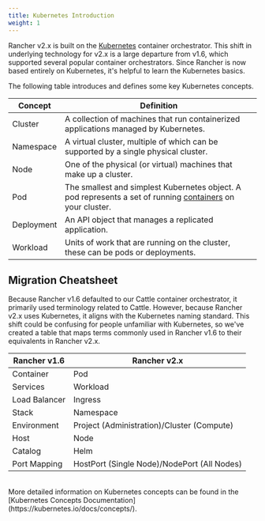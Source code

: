```yaml
---
title: Kubernetes Introduction
weight: 1
---
```


Rancher v2.x is built on the [Kubernetes](https://kubernetes.io/docs/home/?path=users&persona=app-developer&level=foundational) container orchestrator. This shift in underlying technology for v2.x is a large departure from v1.6, which supported several popular container orchestrators. Since Rancher is now based entirely on Kubernetes, it's helpful to learn the Kubernetes basics.

The following table introduces and defines some key Kubernetes concepts.

| **Concept** | **Definition**                                                                                                                                                                                |
| ----------- | --------------------------------------------------------------------------------------------------------------------------------------------------------------------------------------------- |
| Cluster     | A collection of machines that run containerized applications managed by Kubernetes.                                                                                                             |
| Namespace   | A virtual cluster, multiple of which can be supported by a single physical cluster.                                                                                                           |
| Node        | One of the physical (or virtual) machines that make up a cluster.                                                                                                                                |
| Pod         | The smallest and simplest Kubernetes object. A pod represents a set of running [containers](https://kubernetes.io/docs/concepts/overview/what-is-kubernetes/#why-containers) on your cluster. |
| Deployment  | An API object that manages a replicated application.                                                                                                                                          |
| Workload    | Units of work that are running on the cluster, these can be pods or deployments.                                                                                                             |


## Migration Cheatsheet

Because Rancher v1.6 defaulted to our Cattle container orchestrator, it primarily used terminology related to Cattle. However, because Rancher v2.x uses Kubernetes, it aligns with the Kubernetes naming standard. This shift could be confusing for people unfamiliar with Kubernetes, so we've created a table that maps terms commonly used in Rancher v1.6 to their equivalents in Rancher v2.x.

| **Rancher v1.6** | **Rancher v2.x** |
| --- | --- |
| Container | Pod |
| Services | Workload |
| Load Balancer | Ingress |
| Stack | Namespace |
| Environment | Project (Administration)/Cluster (Compute)
| Host | Node |
| Catalog | Helm |
| Port Mapping | HostPort (Single Node)/NodePort (All Nodes) |

<br/>
More detailed information on Kubernetes concepts can be found in the
[Kubernetes Concepts Documentation](https://kubernetes.io/docs/concepts/).
